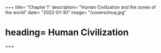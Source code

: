 +++
title= "Chapter 1"
description= "Human Civilization and the zones of the world"
date= "2022-01-30"
image= "/covers/muq.jpg"
# heading= Human Civilization
+++
